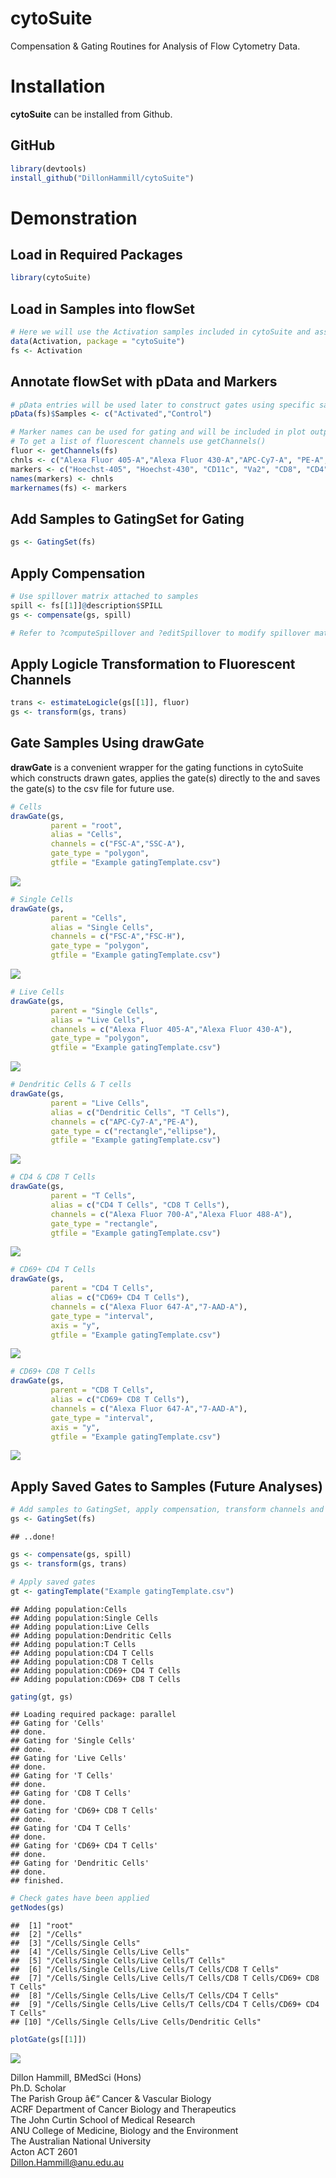 
**cytoSuite**
=============

Compensation & Gating Routines for Analysis of Flow Cytometry Data.

**Installation**
================

**cytoSuite** can be installed from Github.

GitHub
------

``` r
library(devtools)
install_github("DillonHammill/cytoSuite")
```

**Demonstration**
=================

Load in Required Packages
-------------------------

``` r
library(cytoSuite)
```

Load in Samples into flowSet
----------------------------

``` r
# Here we will use the Activation samples included in cytoSuite and assign them to object called fs
data(Activation, package = "cytoSuite")
fs <- Activation
```

Annotate flowSet with pData and Markers
---------------------------------------

``` r
# pData entries will be used later to construct gates using specific samples
pData(fs)$Samples <- c("Activated","Control")

# Marker names can be used for gating and will be included in plot outputs - see ?Activation for details
# To get a list of fluorescent channels use getChannels()
fluor <- getChannels(fs)
chnls <- c("Alexa Fluor 405-A","Alexa Fluor 430-A","APC-Cy7-A", "PE-A", "Alexa Fluor 488-A", "Alexa Fluor 700-A", "Alexa Fluor 647-A", "7-AAD-A") 
markers <- c("Hoechst-405", "Hoechst-430", "CD11c", "Va2", "CD8", "CD4", "CD44", "CD69")
names(markers) <- chnls
markernames(fs) <- markers
```

Add Samples to GatingSet for Gating
-----------------------------------

``` r
gs <- GatingSet(fs)
```

Apply Compensation
------------------

``` r
# Use spillover matrix attached to samples
spill <- fs[[1]]@description$SPILL
gs <- compensate(gs, spill)

# Refer to ?computeSpillover and ?editSpillover to modify spillover matrix
```

Apply Logicle Transformation to Fluorescent Channels
----------------------------------------------------

``` r
trans <- estimateLogicle(gs[[1]], fluor)
gs <- transform(gs, trans)
```

Gate Samples Using drawGate
---------------------------

**drawGate** is a convenient wrapper for the gating functions in cytoSuite which constructs drawn gates, applies the gate(s) directly to the and saves the gate(s) to the csv file for future use.

``` r
# Cells
drawGate(gs, 
         parent = "root", 
         alias = "Cells", 
         channels = c("FSC-A","SSC-A"), 
         gate_type = "polygon", 
         gtfile = "Example gatingTemplate.csv")
```

![](README_files/Cells.png)

``` r
# Single Cells
drawGate(gs, 
         parent = "Cells", 
         alias = "Single Cells", 
         channels = c("FSC-A","FSC-H"), 
         gate_type = "polygon", 
         gtfile = "Example gatingTemplate.csv")
```

![](README_files/Single%20Cells.png)

``` r
# Live Cells
drawGate(gs, 
         parent = "Single Cells", 
         alias = "Live Cells", 
         channels = c("Alexa Fluor 405-A","Alexa Fluor 430-A"), 
         gate_type = "polygon", 
         gtfile = "Example gatingTemplate.csv")
```

![](README_files/Live%20Cells.png)

``` r
# Dendritic Cells & T cells
drawGate(gs, 
         parent = "Live Cells", 
         alias = c("Dendritic Cells", "T Cells"), 
         channels = c("APC-Cy7-A","PE-A"), 
         gate_type = c("rectangle","ellipse"), 
         gtfile = "Example gatingTemplate.csv")
```

![](README_files/Dendritic%20Cells%20T%20Cells.png)

``` r
# CD4 & CD8 T Cells
drawGate(gs, 
         parent = "T Cells", 
         alias = c("CD4 T Cells", "CD8 T Cells"), 
         channels = c("Alexa Fluor 700-A","Alexa Fluor 488-A"), 
         gate_type = "rectangle", 
         gtfile = "Example gatingTemplate.csv")
```

![](README_files/CD4%20CD8%20T%20Cells.png)

``` r
# CD69+ CD4 T Cells
drawGate(gs, 
         parent = "CD4 T Cells", 
         alias = c("CD69+ CD4 T Cells"), 
         channels = c("Alexa Fluor 647-A","7-AAD-A"), 
         gate_type = "interval", 
         axis = "y", 
         gtfile = "Example gatingTemplate.csv")
```

![](README_files/CD69%20CD4%20T%20Cells.png)

``` r
# CD69+ CD8 T Cells
drawGate(gs, 
         parent = "CD8 T Cells", 
         alias = c("CD69+ CD8 T Cells"), 
         channels = c("Alexa Fluor 647-A","7-AAD-A"), 
         gate_type = "interval", 
         axis = "y", 
         gtfile = "Example gatingTemplate.csv")
```

![](README_files/CD69%20CD8%20T%20Cells.png)

Apply Saved Gates to Samples (Future Analyses)
----------------------------------------------

``` r
# Add samples to GatingSet, apply compensation, transform channels and apply gates
gs <- GatingSet(fs)
```

    ## ..done!

``` r
gs <- compensate(gs, spill)
gs <- transform(gs, trans)

# Apply saved gates
gt <- gatingTemplate("Example gatingTemplate.csv")
```

    ## Adding population:Cells
    ## Adding population:Single Cells
    ## Adding population:Live Cells
    ## Adding population:Dendritic Cells
    ## Adding population:T Cells
    ## Adding population:CD4 T Cells
    ## Adding population:CD8 T Cells
    ## Adding population:CD69+ CD4 T Cells
    ## Adding population:CD69+ CD8 T Cells

``` r
gating(gt, gs)
```

    ## Loading required package: parallel
    ## Gating for 'Cells'
    ## done.
    ## Gating for 'Single Cells'
    ## done.
    ## Gating for 'Live Cells'
    ## done.
    ## Gating for 'T Cells'
    ## done.
    ## Gating for 'CD8 T Cells'
    ## done.
    ## Gating for 'CD69+ CD8 T Cells'
    ## done.
    ## Gating for 'CD4 T Cells'
    ## done.
    ## Gating for 'CD69+ CD4 T Cells'
    ## done.
    ## Gating for 'Dendritic Cells'
    ## done.
    ## finished.

``` r
# Check gates have been applied
getNodes(gs)
```

    ##  [1] "root"                                                                
    ##  [2] "/Cells"                                                              
    ##  [3] "/Cells/Single Cells"                                                 
    ##  [4] "/Cells/Single Cells/Live Cells"                                      
    ##  [5] "/Cells/Single Cells/Live Cells/T Cells"                              
    ##  [6] "/Cells/Single Cells/Live Cells/T Cells/CD8 T Cells"                  
    ##  [7] "/Cells/Single Cells/Live Cells/T Cells/CD8 T Cells/CD69+ CD8 T Cells"
    ##  [8] "/Cells/Single Cells/Live Cells/T Cells/CD4 T Cells"                  
    ##  [9] "/Cells/Single Cells/Live Cells/T Cells/CD4 T Cells/CD69+ CD4 T Cells"
    ## [10] "/Cells/Single Cells/Live Cells/Dendritic Cells"

``` r
plotGate(gs[[1]])
```

![](README_files/figure-markdown_github/unnamed-chunk-15-1.png)

Dillon Hammill, BMedSci (Hons) <br /> Ph.D. Scholar <br /> The Parish Group â€“ Cancer & Vascular Biology <br /> ACRF Department of Cancer Biology and Therapeutics <br /> The John Curtin School of Medical Research <br /> ANU College of Medicine, Biology and the Environment <br /> The Australian National University <br /> Acton ACT 2601 <br /> <Dillon.Hammill@anu.edu.au>
